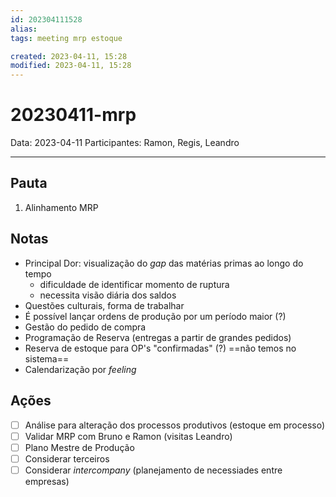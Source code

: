 ```yaml
---
id: 202304111528
alias: 
tags: meeting mrp estoque

created: 2023-04-11, 15:28
modified: 2023-04-11, 15:28
---
```

# 20230411-mrp

Data: 2023-04-11
Participantes: Ramon, Regis, Leandro

---

## Pauta

1. Alinhamento MRP

## Notas

- Principal Dor: visualização do _gap_ das matérias primas ao longo do tempo
	- dificuldade de identificar momento de ruptura
	- necessita visão diária dos saldos
- Questões culturais, forma de trabalhar
- É possível lançar ordens de produção por um período maior (?)
- Gestão do pedido de compra
- Programação de Reserva (entregas a partir de grandes pedidos)
- Reserva de estoque para OP's "confirmadas" (?) ==não temos no sistema==
- Calendarização por _feeling_

## Ações

- [ ] Análise para alteração dos processos produtivos (estoque em processo)
- [ ] Validar MRP com Bruno e Ramon (visitas Leandro)
- [ ] Plano Mestre de Produção
- [ ] Considerar terceiros
- [ ] Considerar _intercompany_ (planejamento de necessiades entre empresas)
